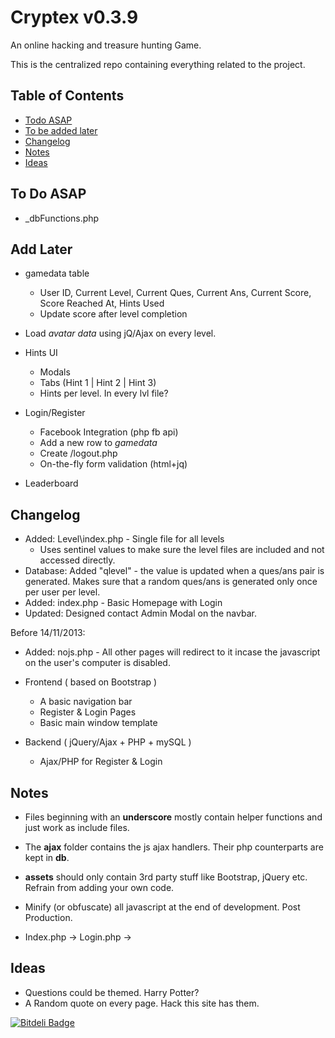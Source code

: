 # Cryptex v0.3.9

An online hacking and treasure hunting Game.

This is the centralized repo containing everything related to the project.

## Table of Contents

* [Todo ASAP](#now)
* [To be added later](#todo)
* [Changelog](#changelog)
* [Notes](#notes)
* [Ideas](#ideas)

## <a name="now"></a> To Do ASAP

* _dbFunctions.php

## <a name="todo"></a>Add Later

* gamedata table
  * User ID, Current Level, Current Ques, Current Ans, Current Score, Score Reached At, Hints Used
  * Update score after level completion

* Load *avatar data* using jQ/Ajax on every level.

* Hints UI
  * Modals
  * Tabs (Hint 1 | Hint 2 | Hint 3)
  * Hints per level. In every lvl file?

* Login/Register
  * Facebook Integration (php fb api)
  * Add a new row to *gamedata*
  * Create /logout.php
  * On-the-fly form validation (html+jq)

* Leaderboard

## <a name="done"></a> Changelog

* Added: Level\index.php - Single file for all levels
  * Uses sentinel values to make sure the level files are included and not accessed directly.
* Database: Added "qlevel" - the value is updated when a ques/ans pair is generated. Makes sure that a random ques/ans is generated only once per user per level.
* Added: index.php - Basic Homepage with Login
* Updated: Designed contact Admin Modal on the navbar.

Before 14/11/2013:

* Added: nojs.php - All other pages will redirect to it incase the javascript on the user's computer is disabled.

* Frontend ( based on Bootstrap )

  * A basic navigation bar
  * Register & Login Pages
  * Basic main window template

* Backend ( jQuery/Ajax + PHP + mySQL )

  * Ajax/PHP for Register & Login

## <a name="notes"></a> Notes

* Files beginning with an **underscore** mostly contain helper functions and just work as include files.

* The **ajax** folder contains the js ajax handlers. Their php counterparts are kept in **db**.

* **assets** should only contain 3rd party stuff like Bootstrap, jQuery etc. Refrain from adding your own code.

* Minify (or obfuscate) all javascript at the end of development. Post Production.

* Index.php -> Login.php -> 

## <a name="ideas"></a> Ideas

* Questions could be themed. Harry Potter?
* A Random quote on every page. Hack this site has them.


[![Bitdeli Badge](https://d2weczhvl823v0.cloudfront.net/dZ-Corp/cryptex/trend.png)](https://bitdeli.com/free "Bitdeli Badge")

